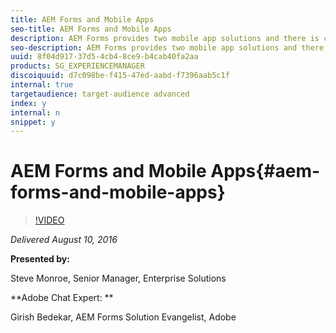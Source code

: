 ```yaml
---
title: AEM Forms and Mobile Apps
seo-title: AEM Forms and Mobile Apps
description: AEM Forms provides two mobile app solutions and there is confusion over what is and isn’t supported in each. This session will provide a description of each app and the pros (and cons) of using one version over the other.
seo-description: AEM Forms provides two mobile app solutions and there is confusion over what is and isn’t supported in each. This session will provide a description of each app and the pros (and cons) of using one version over the other.
uuid: 8f04d917-37d5-4cb4-8ce9-b4cab40fa2aa
products: SG_EXPERIENCEMANAGER
discoiquuid: d7c098be-f415-47ed-aabd-f7396aab5c1f
internal: true
targetaudience: target-audience advanced
index: y
internal: n
snippet: y
---
```


# AEM Forms and Mobile Apps{#aem-forms-and-mobile-apps}

>[!VIDEO](https://video.tv.adobe.com/v/19691/?quality=9)

*Delivered August 10, 2016*

**Presented by:**

Steve Monroe, Senior Manager, Enterprise Solutions

**Adobe Chat Expert: **

Girish Bedekar, AEM Forms Solution Evangelist, Adobe 
